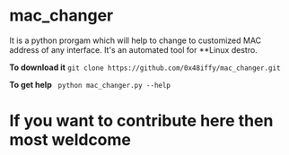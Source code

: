 # mac_changer
It is a python prorgam which will help to change to customized MAC address of any interface. It's an automated tool for **Linux destro.

**To download it**
```git clone https://github.com/0x48iffy/mac_changer.git```


**To get help**
``` python mac_changer.py --help```



# If you want to contribute here then most weldcome

